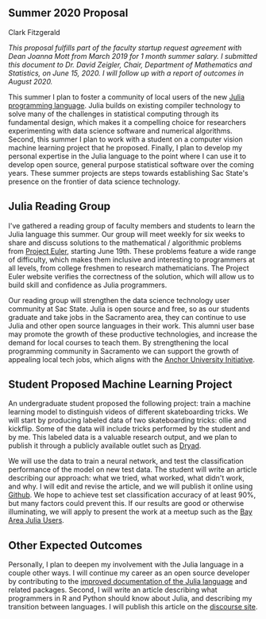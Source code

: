 ## Summer 2020 Proposal

Clark Fitzgerald

_This proposal fulfills part of the faculty startup request agreement with Dean Joanna Mott from March 2019 for 1 month summer salary.
I submitted this document to Dr. David Zeigler, Chair, Department of Mathematics and Statistics, on June 15, 2020.
I will follow up with a report of outcomes in August 2020._

This summer I plan to foster a community of local users of the new [Julia programming language](https://julialang.org/).
Julia builds on existing compiler technology to solve many of the challenges in statistical computing through its fundamental design, which makes it a compelling choice for researchers experimenting with data science software and numerical algorithms.
Second, this summer I plan to work with a student on a computer vision machine learning project that he proposed.
Finally, I plan to develop my personal expertise in the Julia language to the point where I can use it to develop open source, general purpose statistical software over the coming years.
These summer projects are steps towards establishing Sac State's presence on the frontier of data science technology.


## Julia Reading Group

I've gathered a reading group of faculty members and students to learn the Julia language this summer.
Our group will meet weekly for six weeks to share and discuss solutions to the mathematical / algorithmic problems from [Project Euler](https://projecteuler.net/), starting June 19th.
These problems feature a wide range of difficulty, which makes them inclusive and interesting to programmers at all levels, from college freshmen to research mathematicians.
The Project Euler website verifies the correctness of the solution, which will allow us to build skill and confidence as Julia programmers.

Our reading group will strengthen the data science technology user community at Sac State.
Julia is open source and free, so as our students graduate and take jobs in the Sacramento area, they can continue to use Julia and other open source languages in their work.
This alumni user base may promote the growth of these productive technologies, and increase the demand for local courses to teach them.
By strengthening the local programming community in Sacramento we can support the growth of appealing local tech jobs, which aligns with the [Anchor University Initiative](https://www.csus.edu/experience/anchor-university/).


## Student Proposed Machine Learning Project

An undergraduate student proposed the following project: train a machine learning model to distinguish videos of different skateboarding tricks.
We will start by producing labeled data of two skateboarding tricks: ollie and kickflip.
Some of the data will include tricks performed by the student and by me.
This labeled data is a valuable research output, and we plan to publish it through a publicly available outlet such as [Dryad](https://datadryad.org/stash).

We will use the data to train a neural network, and test the classification performance of the model on new test data.
The student will write an article describing our approach: what we tried, what worked, what didn't work, and why.
I will edit and revise the article, and we will publish it online using [Github](https://github.com/clarkfitzg).
We hope to achieve test set classification accuracy of at least 90%, but many factors could prevent this.
If our results are good or otherwise illuminating, we will apply to present the work at a meetup such as the [Bay Area Julia Users](https://www.meetup.com/Bay-Area-Julia-Users/).


## Other Expected Outcomes

Personally, I plan to deepen my involvement with the Julia language in a couple other ways.
I will continue my career as an open source developer by contributing to the [improved documentation of the Julia language](https://github.com/JuliaLang/julia/pull/36202) and related packages.
Second, I will write an article describing what programmers in R and Python should know about Julia, and describing my transition between languages.
I will publish this article on the [discourse site](https://discourse.julialang.org/).
